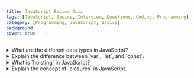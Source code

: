 ```yaml
---
title: JavaScript Basics Quiz
tags: [JavaScript, Basics, Interview, Questions, Coding, Programming]
category: [Programming, JavaScript, Basics]
background: 
cover: true
---
```


<details>
  <summary>What are the different data types in JavaScript?</summary>
  
  The different data types in JavaScript are:
  - `string`
  - `number` (includes integers, floating-point numbers, `Infinity`, and `NaN`)
  - `boolean`
  - `null`
  - `undefined`
  - `symbol` (unique and immutable identifiers)
  - `bigInt` (for integers of arbitrary length)

</details>

<details>
  <summary>Explain the difference between `var`, `let`, and `const`.</summary>
  
  Similarities:
  - All are used to declare variables.

  Differences:
  1. **Scope**:
     - `var` is function-scoped or globally-scoped.
     - `let` and `const` are block-scoped.
  2. **Redeclaration**:
     - `var` can be redeclared within the same scope.
     - `let` cannot be redeclared within the same scope.
     - `const` cannot be redeclared within the same scope.
  3. **Hoisting**:
     - `var` is hoisted to the top of the scope and initialized with `undefined`.
     - `let` and `const` are hoisted but not initialized.
  4. **Global Object**:
     - `var` variables declared globally are added to the global object.
     - `let` and `const` are not.
  5. **Assignment**:
     - `var` and `let` can be reassigned.
     - `const` must be initialized at declaration and cannot be reassigned.

</details>

<details>
  <summary>What is `hoisting` in JavaScript?</summary>
  
  Hoisting is the mechanism where variables and function declarations are moved to the top of their respective scopes before the code is executed. This allows the use of functions and variables before they are declared in the code.
  
  - **Variable hoisting with `var`**:
    ```javascript
    console.log(x); // undefined
    var x = 5;
    console.log(x); // 5
    ```
  - **Variable hoisting with `let` and `const`**:
    ```javascript
    // console.log(y); // ReferenceError: Cannot access 'y' before initialization
    let y = 5;
    console.log(y); // 5
    ```
  - **Function hoisting**:
    ```javascript
    console.log(foo()); // "foo"
    
    function foo() {
      return "foo";
    }
    ```
  - **Function expression hoisting**:
    ```javascript
    // console.log(bar()); // TypeError: bar is not a function
    var bar = function() {
      return "bar";
    };
    console.log(bar()); // "bar"
    ```
  
</details>

<details>
  <summary>Explain the concept of `closures` in JavaScript.</summary>
  
  Closures are a feature of JavaScript where an inner function has access to variables from its outer enclosing function's scope, even after the outer function has finished executing. This allows the inner function to remember and continue to access these variables.

  **Example**:
  ```javascript
  function outerFunction(outerVariable) {
    return function innerFunction(innerVariable) {
      console.log('Outer Variable:', outerVariable);
      console.log('Inner Variable:', innerVariable);
    };
  }

  const newFunction = outerFunction('outside');
  newFunction('inside');
  ```

  **Practical Uses**:
  1. **Data Privacy**:
     ```javascript
     function counter() {
       let count = 0;
       return function() {
         count += 1;
         return count;
       };
     }

     const increment = counter();
     console.log(increment()); // 1
     console.log(increment()); // 2
     console.log(increment()); // 3
     ```
  2. **Callbacks and Event Handlers**:
     ```javascript
     function createButton(label) {
       const button = document.createElement('button');
       button.innerText = label;
       button.onclick = function() {
         alert(`Button ${label} clicked`);
       };
       document.body.appendChild(button);
     }

     createButton('Click Me');
     ```
  3. **Function Factories**:
     ```javascript
     function createMultiplier(multiplier) {
       return function(number) {
         return number * multiplier;
       };
     }

     const double = createMultiplier(2);
     const triple = createMultiplier(3);

     console.log(double(5)); // 10
     console.log(triple(5)); // 15
     ```

</details>

